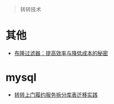 > 转转技术

# 其他

  - [布隆过滤器：提高效率与降低成本的秘密](https://zhuanlan.zhihu.com/p/692179021)

# mysql

  - [转转上门履约服务拆分库表迁移实践](https://mp.weixin.qq.com/s/p_i8qdnZzJPf_sOL5fkktg)
